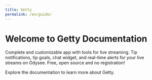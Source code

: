```yaml
---
title: Getty
permalink: /en/guide/
---
```


# Welcome to Getty Documentation

Complete and customizable app with tools for live streaming. Tip notifications, tip goals, chat widget, and real-time alerts for your live streams on Odysee. Free, open source and no registration!

Explore the documentation to learn more about Getty.
